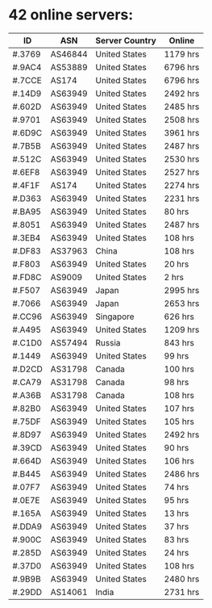 # 42 online servers:

| ID | ASN | Server Country | Online |
| ------ | ------ | ------ | ------ |
| #.3769 | AS46844 | United States | 1179 hrs |
| #.9AC4 | AS53889 | United States | 6796 hrs |
| #.7CCE | AS174 | United States | 6796 hrs |
| #.14D9 | AS63949 | United States | 2492 hrs |
| #.602D | AS63949 | United States | 2485 hrs |
| #.9701 | AS63949 | United States | 2508 hrs |
| #.6D9C | AS63949 | United States | 3961 hrs |
| #.7B5B | AS63949 | United States | 2487 hrs |
| #.512C | AS63949 | United States | 2530 hrs |
| #.6EF8 | AS63949 | United States | 2527 hrs |
| #.4F1F | AS174 | United States | 2274 hrs |
| #.D363 | AS63949 | United States | 2231 hrs |
| #.BA95 | AS63949 | United States | 80 hrs |
| #.8051 | AS63949 | United States | 2487 hrs |
| #.3EB4 | AS63949 | United States | 108 hrs |
| #.DF83 | AS37963 | China | 108 hrs |
| #.F803 | AS63949 | United States | 20 hrs |
| #.FD8C | AS9009 | United States | 2 hrs |
| #.F507 | AS63949 | Japan | 2995 hrs |
| #.7066 | AS63949 | Japan | 2653 hrs |
| #.CC96 | AS63949 | Singapore | 626 hrs |
| #.A495 | AS63949 | United States | 1209 hrs |
| #.C1D0 | AS57494 | Russia | 843 hrs |
| #.1449 | AS63949 | United States | 99 hrs |
| #.D2CD | AS31798 | Canada | 100 hrs |
| #.CA79 | AS31798 | Canada | 98 hrs |
| #.A36B | AS31798 | Canada | 108 hrs |
| #.82B0 | AS63949 | United States | 107 hrs |
| #.75DF | AS63949 | United States | 105 hrs |
| #.8D97 | AS63949 | United States | 2492 hrs |
| #.39CD | AS63949 | United States | 90 hrs |
| #.664D | AS63949 | United States | 106 hrs |
| #.B445 | AS63949 | United States | 2486 hrs |
| #.07F7 | AS63949 | United States | 74 hrs |
| #.0E7E | AS63949 | United States | 95 hrs |
| #.165A | AS63949 | United States | 13 hrs |
| #.DDA9 | AS63949 | United States | 37 hrs |
| #.900C | AS63949 | United States | 83 hrs |
| #.285D | AS63949 | United States | 24 hrs |
| #.37D0 | AS63949 | United States | 108 hrs |
| #.9B9B | AS63949 | United States | 2480 hrs |
| #.29DD | AS14061 | India | 2731 hrs |

